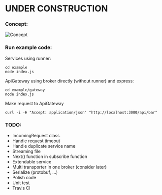 # UNDER CONSTRUCTION

### Concept:
![Concept](https://i.imgur.com/U2NWxd5.jpg)

### Run example code:
Services using runner:
```
cd example
node index.js
```

ApiGateway using broker directly (without runner) and express:
```
cd example/gateway
node index.js
```

Make request to ApiGateway
```
curl -i -H "Accept: application/json" "http://localhost:3000/api/bar" 
```

### TODO:
- IncomingRequest class
- Handle request timeout
- Handle duplicate service name
- Streaming file
- Next() function in subscribe function
- Extendable service
- Multi transporter in one broker (consider later)
- Serialize (protobuf, ...)
- Polish code
- Unit test
- Travis CI
